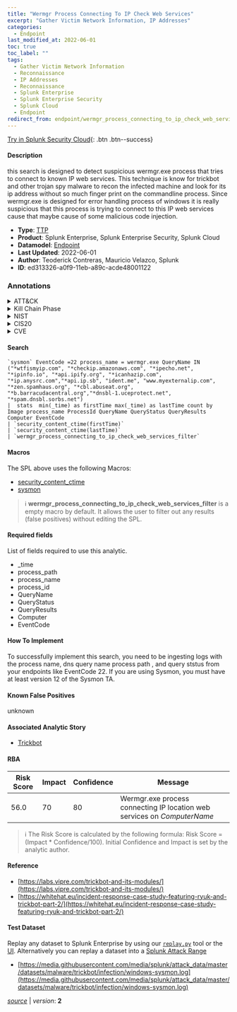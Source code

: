 ```yaml
---
title: "Wermgr Process Connecting To IP Check Web Services"
excerpt: "Gather Victim Network Information, IP Addresses"
categories:
  - Endpoint
last_modified_at: 2022-06-01
toc: true
toc_label: ""
tags:
  - Gather Victim Network Information
  - Reconnaissance
  - IP Addresses
  - Reconnaissance
  - Splunk Enterprise
  - Splunk Enterprise Security
  - Splunk Cloud
  - Endpoint
redirect_from: endpoint/wermgr_process_connecting_to_ip_check_web_services
---
```




[Try in Splunk Security Cloud](https://www.splunk.com/en_us/cyber-security.html){: .btn .btn--success}

#### Description

this search is designed to detect suspicious wermgr.exe process that tries to connect to known IP web services. This technique is know for trickbot and other trojan spy malware to recon the infected machine and look for its ip address without so much finger print on the commandline process. Since wermgr.exe is designed for error handling process of windows it is really suspicious that this process is trying to connect to this IP web services cause that maybe cause of some malicious code injection.

- **Type**: [TTP](https://github.com/splunk/security_content/wiki/Detection-Analytic-Types)
- **Product**: Splunk Enterprise, Splunk Enterprise Security, Splunk Cloud
- **Datamodel**: [Endpoint](https://docs.splunk.com/Documentation/CIM/latest/User/Endpoint)
- **Last Updated**: 2022-06-01
- **Author**: Teoderick Contreras, Mauricio Velazco, Splunk
- **ID**: ed313326-a0f9-11eb-a89c-acde48001122

### Annotations
<details>
  <summary>ATT&CK</summary>

<div markdown="1">

#### [ATT&CK](https://attack.mitre.org/)

| ID          | Technique   | Tactic         |
| ----------- | ----------- |--------------- |
| [T1590](https://attack.mitre.org/techniques/T1590/) | Gather Victim Network Information | Reconnaissance |

| [T1590.005](https://attack.mitre.org/techniques/T1590/005/) | IP Addresses | Reconnaissance |

</div>
</details>


<details>
  <summary>Kill Chain Phase</summary>

<div markdown="1">

* Exploitation


</div>
</details>


<details>
  <summary>NIST</summary>

<div markdown="1">



</div>
</details>

<details>
  <summary>CIS20</summary>

<div markdown="1">



</div>
</details>

<details>
  <summary>CVE</summary>

<div markdown="1">


</div>
</details>


#### Search

```
`sysmon` EventCode =22 process_name = wermgr.exe QueryName IN ("*wtfismyip.com", "*checkip.amazonaws.com", "*ipecho.net", "*ipinfo.io", "*api.ipify.org", "*icanhazip.com", "*ip.anysrc.com","*api.ip.sb", "ident.me", "www.myexternalip.com", "*zen.spamhaus.org", "*cbl.abuseat.org", "*b.barracudacentral.org","*dnsbl-1.uceprotect.net", "*spam.dnsbl.sorbs.net") 
|  stats  min(_time) as firstTime max(_time) as lastTime count by Image process_name ProcessId QueryName QueryStatus QueryResults Computer EventCode 
| `security_content_ctime(firstTime)` 
| `security_content_ctime(lastTime)` 
| `wermgr_process_connecting_to_ip_check_web_services_filter`
```

#### Macros
The SPL above uses the following Macros:
* [security_content_ctime](https://github.com/splunk/security_content/blob/develop/macros/security_content_ctime.yml)
* [sysmon](https://github.com/splunk/security_content/blob/develop/macros/sysmon.yml)

> :information_source:
> **wermgr_process_connecting_to_ip_check_web_services_filter** is a empty macro by default. It allows the user to filter out any results (false positives) without editing the SPL.



#### Required fields
List of fields required to use this analytic.
* _time
* process_path
* process_name
* process_id
* QueryName
* QueryStatus
* QueryResults
* Computer
* EventCode



#### How To Implement
To successfully implement this search, you need to be ingesting logs with the process name, dns query name process path , and query ststus from your endpoints like EventCode 22. If you are using Sysmon, you must have at least version 12 of the Sysmon TA.
#### Known False Positives
unknown

#### Associated Analytic Story
* [Trickbot](/stories/trickbot)




#### RBA

| Risk Score  | Impact      | Confidence   | Message      |
| ----------- | ----------- |--------------|--------------|
| 56.0 | 70 | 80 | Wermgr.exe process connecting IP location web services on $ComputerName$ |


> :information_source:
> The Risk Score is calculated by the following formula: Risk Score = (Impact * Confidence/100). Initial Confidence and Impact is set by the analytic author.


#### Reference

* [https://labs.vipre.com/trickbot-and-its-modules/](https://labs.vipre.com/trickbot-and-its-modules/)
* [https://whitehat.eu/incident-response-case-study-featuring-ryuk-and-trickbot-part-2/](https://whitehat.eu/incident-response-case-study-featuring-ryuk-and-trickbot-part-2/)



#### Test Dataset
Replay any dataset to Splunk Enterprise by using our [`replay.py`](https://github.com/splunk/attack_data#using-replaypy) tool or the [UI](https://github.com/splunk/attack_data#using-ui).
Alternatively you can replay a dataset into a [Splunk Attack Range](https://github.com/splunk/attack_range#replay-dumps-into-attack-range-splunk-server)

* [https://media.githubusercontent.com/media/splunk/attack_data/master/datasets/malware/trickbot/infection/windows-sysmon.log](https://media.githubusercontent.com/media/splunk/attack_data/master/datasets/malware/trickbot/infection/windows-sysmon.log)



[*source*](https://github.com/splunk/security_content/tree/develop/detections/endpoint/wermgr_process_connecting_to_ip_check_web_services.yml) \| *version*: **2**